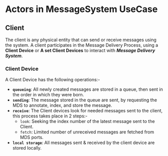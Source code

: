 # Actors in MessageSystem UseCase

## Client

The client is any physical entity that can send or receive messages using the system.
A client participates in the Message Delivery Process, using a **Client Device** or **A set Client Devices** to interact with ***Message Delivery System***.

### Client Device

A Client Device has the following operations:-
- **`queueing`**: All newly created messages are stored in a queue, then sent in the order in which they were born.
- **`sending`**: The message stored in the queue are sent, by requesting the MDS to annotate, index, and store the message.
- **`receive`**: The Client devices look for needed messages sent to the client, this process takes place in 2 steps:-
  - `look`: Seeking the index number of the latest message sent to the Client.
  - `fetch`: Limited number of unreceived messages are fetched from MDS ports.
- **`local storage`**: All messages sent & received by the client device are stored locally.
